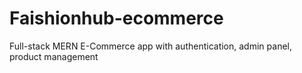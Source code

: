 # Faishionhub-ecommerce
Full-stack MERN E-Commerce app with authentication, admin panel, product management
